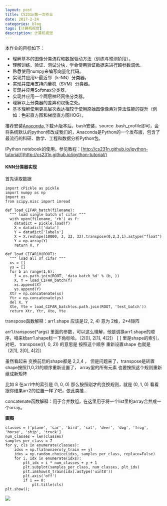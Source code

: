 ```yaml
---
layout: post
title: CS231n第一次作业
date: 2017-2-24
categories: blog
tags: [计算机视觉]
description: 计算机视觉
---
```


本作业的目标如下：

- 理解基本的图像分类流程和数据驱动方法（训练与预测阶段）。
- 理解训练、验证、测试分块，学会使用验证数据来进行超参数调优。
- 熟悉使用numpy来编写向量化代码。
- 实现并应用k-最近邻（k-NN）分类器。
- 实现并应用支持向量机（SVM）分类器。
- 实现并应用Softmax分类器。
- 实现并应用一个两层神经网络分类器。
- 理解以上分类器的差异和权衡之处。
- 基本理解使用更高层次表达相较于使用原始图像像素对算法性能的提升（例如：色彩直方图和梯度直方图HOG）。

推荐安装[Anaconda](http://link.zhihu.com/?target=https%3A//www.continuum.io/downloads),下载sh版本后，bash安装，source .bash_profile即可，会将系统默认的python修改成我们的，Anaconda是Python的一个发布版，包含了最流行的科研、数学、工程和数据分析Python包。

IPython notebook的使用，参见教程：[http://cs231n.github.io/ipython-tutorial/](http://cs231n.github.io/ipython-tutorial/)

#### KNN分类器实现         

首先读取数据      

```
import cPickle as pickle
import numpy as np
import os
from scipy.misc import imread

def load_CIFAR_batch(filename):
  """ load single batch of cifar """
  with open(filename, 'rb') as f:
    datadict = pickle.load(f)
    X = datadict['data']
    Y = datadict['labels']
    X = X.reshape(10000, 3, 32, 32).transpose(0,2,3,1).astype("float")
    Y = np.array(Y)
    return X, Y

def load_CIFAR10(ROOT):
  """ load all of cifar """
  xs = []
  ys = []
  for b in range(1,6):
    f = os.path.join(ROOT, 'data_batch_%d' % (b, ))
    X, Y = load_CIFAR_batch(f)
    xs.append(X)
    ys.append(Y)    
  Xtr = np.concatenate(xs)
  Ytr = np.concatenate(ys)
  del X, Y
  Xte, Yte = load_CIFAR_batch(os.path.join(ROOT, 'test_batch'))
  return Xtr, Ytr, Xte, Yte
```

transpose函数解释：arr1.shape 应该是(2, 2, 4) 意为 2维，2*4矩阵

arr1.transpose(*args) 里面的参数，可以这么理解，他是调换arr1.shape的顺序，咱来给arr1.shape标一下角标哈，（2[0], 2[1], 4[2]）  [ ] 里是shape的索引，对吧， 
transpose((1, 0, 2)) 的意思是 按照这个顺序 重新设置shape 也就是 （2[1], 2[0], 4[2]）

虽然看起来 变换前后的shape都是 2,2,4  ， 但是问题来了，transpose是转置
shape按照(1,0,2)的顺序重新设置了， array里的所有元素 也要按照这个规则重新组成新矩阵

比如 8 在arr1中的索引是 (1, 0, 0)  那么按照刚才的变换规则，就是 (0, 1, 0) 看看跟你结果arr2的位置一样了吧，依此类推...

concatenate函数解释：用于合并数组，在这里用于将一个list里的array合并成一个array。        

**画图**       

```
classes = ['plane', 'car', 'bird', 'cat', 'deer', 'dog', 'frog', 'horse', 'ship', 'truck']
num_classes = len(classes)
samples_per_class = 7
for y, cls in enumerate(classes):
    idxs = np.flatnonzero(y_train == y)
    idxs = np.random.choice(idxs, samples_per_class, replace=False)
    for i, idx in enumerate(idxs):
        plt_idx = i * num_classes + y + 1
        plt.subplot(samples_per_class, num_classes, plt_idx)
        plt.imshow(X_train[idx].astype('uint8'))
        plt.axis('off')
        if i == 0:
            plt.title(cls)
plt.show();
```

![](https://raw.githubusercontent.com/whuhan2013/myImage/master/cs231n/p6.jpg)

